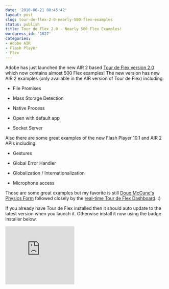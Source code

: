 ```yaml
---
date: '2010-06-21 08:45:42'
layout: post
slug: tour-de-flex-2-0-nearly-500-flex-examples
status: publish
title: Tour de Flex 2.0 - Nearly 500 Flex Examples!
wordpress_id: '1827'
categories:
- Adobe AIR
- Flash Player
- Flex
---
```


Adobe has just launched the new AIR 2 based [Tour de Flex version 2.0](http://flex.org/tour) which now contains almost 500 Flex examples!  The new version has new AIR 2 examples (only available in the AIR version of Tour de Flex) including:




  * File Promises


  * Mass Storage Detection


  * Native Process


  * Open with default app


  * Socket Server


Also there are some great examples of the new Flash Player 10.1 and AIR 2 APIs including:


  * Gestures


  * Global Error Handler


  * Globalization / Internationalization


  * Microphone access



Those are some great examples but my favorite is still [Doug McCune's](http://dougmccune.com/blog/) [Physics Form](http://www.adobe.com/devnet/flex/tourdeflex/web/#docIndex=0;illustIndex=0;sampleId=16300) followed closely by the [real-time Tour de Flex Dashboard](http://www.adobe.com/devnet/flex/tourdeflex/web/#docIndex=-1;illustIndex=0;sampleId=14050).  :)

If you already have Tour de Flex installed then it should auto update to the latest version when you launch it.  Otherwise install it now using the badge installer below.

<iframe width="216" height="182" frameborder=0 scrolling="no" src="http://tourdeflex.adobe.com/badge/"></iframe>
